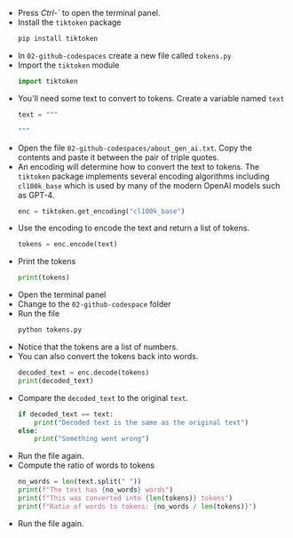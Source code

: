 * Press *Ctrl-`* to open the terminal panel.
* Install the `tiktoken` package
    ```bash
    pip install tiktoken
    ```
* In `02-github-codespaces` create a new file called `tokens.py`
* Import the `tiktoken` module
    ```python
    import tiktoken
    ```
*  You'll need some text to convert to tokens.  Create a variable named `text`
    ```python
    text = """
    
    """
    ```
* Open the file `02-github-codespaces/about_gen_ai.txt`.  Copy the contents and paste it between the pair of triple quotes.
* An encoding will determine how to convert the text to tokens. The `tiktoken` package implements several encoding algorithms including  `cl100k_base` which is used by many of the modern OpenAI models such as GPT-4.
    ```python
    enc = tiktoken.get_encoding("cl100k_base")
    ```
* Use the encoding to encode the text and return a list of tokens.
    ```python
    tokens = enc.encode(text)
    ```
* Print the tokens
    ```python
    print(tokens)
    ```
*  Open the terminal panel
*  Change to the `02-github-codespace` folder
*  Run the file
    ```bash
    python tokens.py
    ```
*  Notice that the tokens are a list of numbers.
*  You can also convert the tokens back into words.
    ```python
    decoded_text = enc.decode(tokens)
    print(decoded_text)
    ```
*  Compare the `decoded_text` to the original `text`.
    ```python
    if decoded_text == text:
        print("Decoded text is the same as the original text")
    else:
        print("Something went wrong")
    ```
* Run the file again.
* Compute the ratio of words to tokens
    ```python
    no_words = len(text.split(" "))
    print(f"The text has {no_words} words")
    print(f"This was converted into {len(tokens)} tokens")
    print(f"Ratio of words to tokens: {no_words / len(tokens)}")
    ```
* Run the file again.